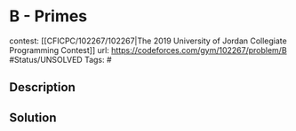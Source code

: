 # B - Primes

contest: [[CFICPC/102267/102267|The 2019 University of Jordan Collegiate Programming Contest]]
url: https://codeforces.com/gym/102267/problem/B
#Status/UNSOLVED
Tags: #

## Description

## Solution

